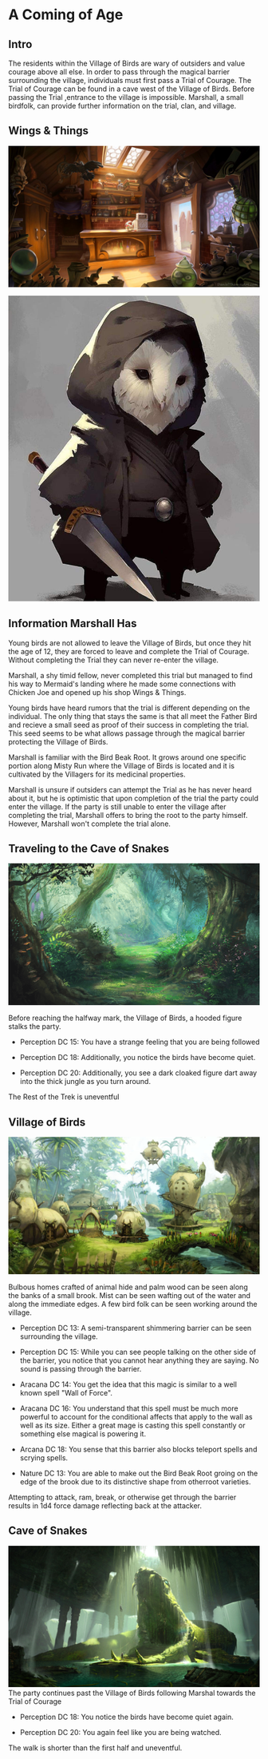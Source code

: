 # A Coming of Age

## Intro
The residents within the Village of Birds are wary of outsiders and value courage above all else. In order to pass through the magical barrier surrounding the village, individuals must first pass a Trial of Courage. The Trial of Courage can be found in a cave west of the Village of Birds. Before passing the Trial ,entrance to the village is impossible. Marshall, a small birdfolk, can provide further information on the trial, clan, and village.

## Wings & Things
![Wings & Things](https://github.com/CGavinMullis/Oliran-Github/blob/main/Atlas/Continental/Velik/Titurel-Island/Local/Scene/Wings-And-Things.jpg)

![Marshall](https://github.com/CGavinMullis/Oliran-Github/blob/main/Characters/NPCs/VINPCs/Marshall/Marshall.jpg)
## Information Marshall Has
Young birds are not allowed to leave the Village of Birds, but once they hit the age of 12, they are forced to leave and complete the Trial of Courage. Without completing the Trial they can never re-enter the village.

Marshall, a shy timid fellow, never completed this trial but managed to find his way to Mermaid's landing where he made some connections with Chicken Joe and opened up his shop Wings & Things.

Young birds have heard rumors that the trial is different depending on the individual. The only thing that stays the same is that all meet the Father Bird and recieve a small seed as proof of their success in completing the trial. This seed seems to be what allows passage through the magical barrier protecting the Village of Birds.

Marshall is familiar with the Bird Beak Root. It grows around one specific portion along Misty Run where the Village of Birds is located and it is cultivated by the Villagers for its medicinal properties.

Marshall is unsure if outsiders can attempt the Trial as he has never heard about it, but he is optimistic that upon completion of the trial the party could enter the village. If the party is still unable to enter the village after completing the trial, Marshall offers to bring the root to the party himself. However, Marshall won't complete the trial alone.

## Traveling to the Cave of Snakes
![Path-To-The-Village-Of-Birds](https://github.com/CGavinMullis/Oliran-Github/blob/main/Atlas/Continental/Velik/Titurel-Island/Local/Scene/Path-To-The-Village-Of-Birds.png)

Before reaching the halfway mark, the Village of Birds, a hooded figure stalks the party.

* Perception DC 15: You have a strange feeling that you are being followed

* Perception DC 18: Additionally, you notice the birds have become quiet.

* Perception DC 20: Additionally, you see a dark cloaked figure dart away into the thick jungle as you turn around.

The Rest of the Trek is uneventful

## Village of Birds
![The Village of Birds](https://github.com/CGavinMullis/Oliran-Github/blob/main/Atlas/Continental/Velik/Titurel-Island/Local/Scene/The-Village-Of-Birds.jpg)

Bulbous homes crafted of animal hide and palm wood can be seen along the banks of a small brook. Mist can be seen wafting out of the water and along the immediate edges. A few bird folk can be seen working around the village. 

* Perception DC 13: A semi-transparent shimmering barrier can be seen surrounding the village.

* Perception DC 15: While you can see people talking on the other side of the barrier, you notice that you cannot hear anything they are saying. No sound is passing through the barrier.

* Aracana DC 14: You get the idea that this magic is similar to a well known spell "Wall of Force".

* Aracana DC 16: You understand that this spell must be much more powerful to account for the conditional affects that apply to the wall as well as its size. Either a great mage is casting this spell constantly or something else magical is powering it.

* Arcana DC 18: You sense that this barrier also blocks teleport spells and scrying spells.

* Nature DC 13: You are able to make out the Bird Beak Root groing on the edge of the brook due to its distinctive shape from otherroot varieties.

Attempting to attack, ram, break, or otherwise get through the barrier results in 1d4 force damage reflecting back at the attacker.

## Cave of Snakes
![Cave of Snakes](https://github.com/CGavinMullis/Oliran-Github/blob/main/Atlas/Continental/Velik/Titurel-Island/Local/Scene/Snake-Cave.jpg)
The party continues past the Village of Birds following Marshal towards the Trial of Courage

* Perception DC 18: You notice the birds have become quiet again.

* Perception DC 20: You again feel like you are being watched.

The walk is shorter than the first half and uneventful.

